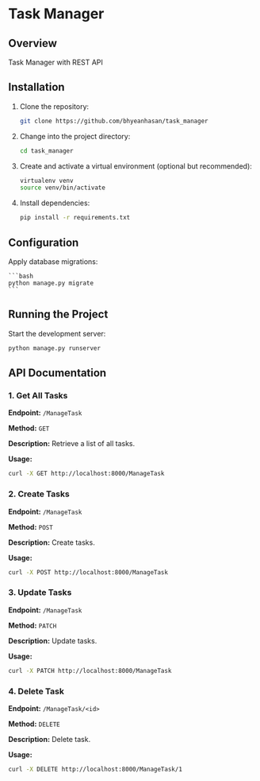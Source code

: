  
# Task Manager

## Overview

Task Manager with REST API

## Installation

1. Clone the repository:

    ```bash
    git clone https://github.com/bhyeanhasan/task_manager
    ```

2. Change into the project directory:

    ```bash
    cd task_manager
    ```

3. Create and activate a virtual environment (optional but recommended):

    ```bash
    virtualenv venv
    source venv/bin/activate  
    ```

4. Install dependencies:

    ```bash
    pip install -r requirements.txt
    ```

## Configuration



Apply database migrations:

    ```bash
    python manage.py migrate
    ```

## Running the Project

Start the development server:

```bash
python manage.py runserver
```

## API Documentation


### 1. Get All Tasks

**Endpoint:** `/ManageTask`

**Method:** `GET`

**Description:** Retrieve a list of all tasks.

**Usage:**

```bash
curl -X GET http://localhost:8000/ManageTask
```

### 2. Create Tasks

**Endpoint:** `/ManageTask`

**Method:** `POST`

**Description:** Create tasks.

**Usage:**

```bash
curl -X POST http://localhost:8000/ManageTask
```

### 3. Update Tasks

**Endpoint:** `/ManageTask`

**Method:** `PATCH`

**Description:** Update tasks.

**Usage:**

```bash
curl -X PATCH http://localhost:8000/ManageTask
```

### 4. Delete Task

**Endpoint:** `/ManageTask/<id>`

**Method:** `DELETE`

**Description:** Delete task.

**Usage:**

```bash
curl -X DELETE http://localhost:8000/ManageTask/1
```